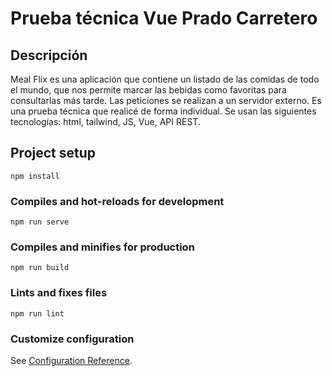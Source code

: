 # Prueba técnica Vue Prado Carretero
## Descripción
Meal Flix es una aplicación que contiene un listado de las comidas de todo el mundo, que nos permite marcar las bebidas como favoritas para consultarlas más tarde.  Las peticiones se realizan a un servidor externo. Es una prueba técnica que realicé de forma individual. Se usan las siguientes tecnologías: html, tailwind, JS,  Vue, API REST.
## Project setup

```
npm install
```

### Compiles and hot-reloads for development

```
npm run serve
```

### Compiles and minifies for production

```
npm run build
```

### Lints and fixes files

```
npm run lint
```

### Customize configuration

See [Configuration Reference](https://cli.vuejs.org/config/).
